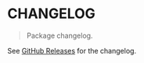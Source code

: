 # CHANGELOG

> Package changelog.

See [GitHub Releases](https://github.com/stdlib-js/regexp-decimal-number/releases) for the changelog.